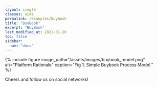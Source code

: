 ```yaml
---
layout: single
classes: wide
permalink: /examples/buybook
title: "BuyBook"
excerpt: "BuyBook"
last_modified_at: 2021-01-20
toc: false
sidebar:
  nav: "docs"
---
```


{% include figure image_path="/assets/images/buybook_model.png" alt="Platform Rationale" caption="Fig 1. Simple Buybook Process Model." %}

Cheers and follow us on social networks!
